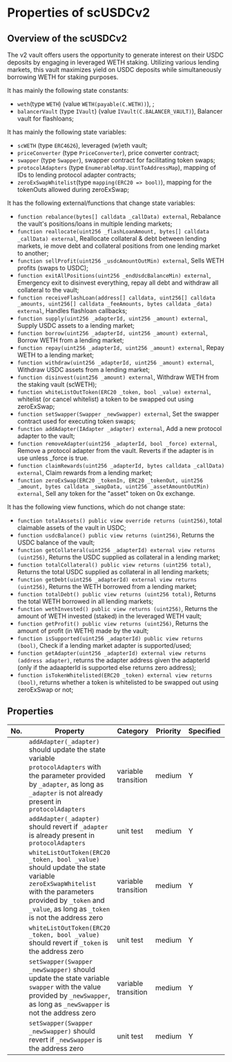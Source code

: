 # Properties of scUSDCv2

## Overview of the scUSDCv2

The v2 vault offers users the opportunity to generate interest on their USDC deposits by engaging in leveraged WETH staking. Utilizing various lending markets, this vault maximizes yield on USDC deposits while simultaneously borrowing WETH for staking purposes.

It has mainly the following state constants:
* `weth`(type `WETH`) (value `WETH(payable(C.WETH))`), ;
* `balancerVault` (type `IVault`) (value `IVault(C.BALANCER_VAULT)`), Balancer vault for flashloans;

It has mainly the following state variables:
* `scWETH` (type `ERC4626`), leveraged (w)eth vault;
* `priceConverter` (type `PriceConverter`), price converter contract;
* `swapper` (type `Swapper`), swapper contract for facilitating token swaps;
* `protocolAdapters` (type `EnumerableMap.UintToAddressMap`), mapping of IDs to lending protocol adapter contracts;
* `zeroExSwapWhitelist`(type `mapping(ERC20 => bool)`), mapping for the tokenOuts allowed during zeroExSwap;

It has the following external/functions that change state variables:
* `function rebalance(bytes[] calldata _callData) external`, Rebalance the vault's positions/loans in multiple lending markets;
* `function reallocate(uint256 _flashLoanAmount, bytes[] calldata _callData) external`, Reallocate collateral & debt between lending markets, ie move debt and collateral positions from one lending market to another;
* `function sellProfit(uint256 _usdcAmountOutMin) external`, Sells WETH profits (swaps to USDC);
* `function exitAllPositions(uint256 _endUsdcBalanceMin) external`, Emergency exit to disinvest everything, repay all debt and withdraw all collateral to the vault;
* `function receiveFlashLoan(address[] calldata, uint256[] calldata _amounts, uint256[] calldata _feeAmounts, bytes calldata _data) external`, Handles flashloan callbacks;
* `function supply(uint256 _adapterId, uint256 _amount) external`, Supply USDC assets to a lending market;
* `function borrow(uint256 _adapterId, uint256 _amount) external`, Borrow WETH from a lending market;
* `function repay(uint256 _adapterId, uint256 _amount) external`, Repay WETH to a lending market;
* `function withdraw(uint256 _adapterId, uint256 _amount) external`, Withdraw USDC assets from a lending market;
* `function disinvest(uint256 _amount) external`, Withdraw WETH from the staking vault (scWETH);
* `function whiteListOutToken(ERC20 _token, bool _value) external`, whitelist (or cancel whitelist) a token to be swapped out using zeroExSwap;
* `function setSwapper(Swapper _newSwapper) external`, Set the swapper contract used for executing token swaps;
* `function addAdapter(IAdapter _adapter) external`, Add a new protocol adapter to the vault;
* `function removeAdapter(uint256 _adapterId, bool _force) external`, Remove a protocol adapter from the vault. Reverts if the adapter is in use unless _force is true.
* `function claimRewards(uint256 _adapterId, bytes calldata _callData) external`, Claim rewards from a lending market;
* `function zeroExSwap(ERC20 _tokenIn, ERC20 _tokenOut, uint256 _amount, bytes calldata _swapData, uint256 _assetAmountOutMin) external`, Sell any token for the "asset" token on 0x exchange.


It has the following view functions, which do not change state:
* `function totalAssets() public view override returns (uint256)`, total claimable assets of the vault in USDC;
* `function usdcBalance() public view returns (uint256)`, Returns the USDC balance of the vault;
* `function getCollateral(uint256 _adapterId) external view returns (uint256)`, Returns the USDC supplied as collateral in a lending market;
* `function totalCollateral() public view returns (uint256 total)`, Returns the total USDC supplied as collateral in all lending markets;
* `function getDebt(uint256 _adapterId) external view returns (uint256)`, Returns the WETH borrowed from a lending market;
* `function totalDebt() public view returns (uint256 total)`, Returns the total WETH borrowed in all lending markets;
* `function wethInvested() public view returns (uint256)`, Returns the amount of WETH invested (staked) in the leveraged WETH vault;
* `function getProfit() public view returns (uint256)`, Returns the amount of profit (in WETH) made by the vault;
* `function isSupported(uint256 _adapterId) public view returns (bool)`, Check if a lending market adapter is supported/used;
* `function getAdapter(uint256 _adapterId) external view returns (address adapter)`, returns the adapter address given the adapterId (only if the adaapterId is supported else returns zero address);
* `function isTokenWhitelisted(ERC20 _token) external view returns (bool)`, returns whether a token is whitelisted to be swapped out using zeroExSwap or not;

## Properties

| No. | Property  | Category | Priority | Specified | Verified | Report |
| ---- | --------  | -------- | -------- | -------- | -------- | -------- |
|  | `addAdapter(_adapter)` should update the state variable `protocolAdapters` with the parameter provided by `_adapter`, as long as `_adapter` is not already present in `protocolAdapters` | variable transition | medium | Y | Y | [Link]() |
|  | `addAdapter(_adapter)` should revert if `_adapter` is already present in `protocolAdapters` | unit test | medium | Y | Y | [Link]() |
|  | `whiteListOutToken(ERC20 _token, bool _value)` should update the state variable `zeroExSwapWhitelist` with the parameters provided by `_token` and `_value`, as long as `_token` is not the address zero | variable transition | medium | Y | Y | [Link]() |
|  | `whiteListOutToken(ERC20 _token, bool _value)` should revert if `_token` is the address zero | unit test | medium | Y | Y | [Link]() |
|  | `setSwapper(Swapper _newSwapper)` should update the state variable `swapper` with the value provided by `_newSwapper`, as long as `_newSwapper` is not the address zero | variable transition | medium | Y | Y | [Link]() |
|  | `setSwapper(Swapper _newSwapper)` should revert if `_newSwapper` is the address zero | unit test | medium | Y | Y | [Link]() |
